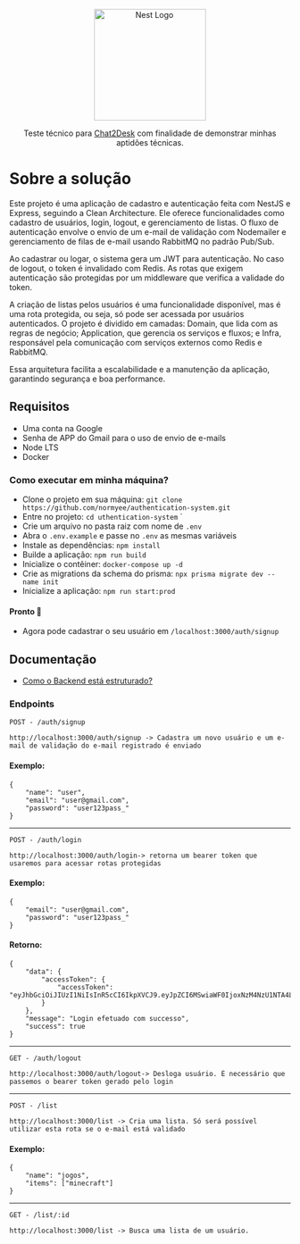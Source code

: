 <p align="center">
  <a href="http://nestjs.com/" target="blank"><img src="https://scontent.fbel11-1.fna.fbcdn.net/v/t39.30808-6/326276698_1226104554686788_1454751807602024544_n.jpg?_nc_cat=106&ccb=1-7&_nc_sid=cc71e4&_nc_ohc=KiMVdYyczRgQ7kNvgHf8PjD&_nc_zt=23&_nc_ht=scontent.fbel11-1.fna&_nc_gid=AR6-P6lIhbO6KDHCeKbjar-&oh=00_AYB0cO2u4G3nC_oCzS1YFQVNJMvJvbANZ1lJyGMXgWRJAw&oe=67A6FBB0" width="200" alt="Nest Logo" /></a>
</p>
  <p align="center">Teste técnico para <a href="https://chat2desk.com.br/" target="_blank">Chat2Desk</a> com finalidade de demonstrar minhas aptidões técnicas.</p>

# Sobre a solução
Este projeto é uma aplicação de cadastro e autenticação feita com NestJS e Express, seguindo a Clean Architecture. Ele oferece funcionalidades como cadastro de usuários, login, logout, e gerenciamento de listas. O fluxo de autenticação envolve o envio de um e-mail de validação com Nodemailer e gerenciamento de filas de e-mail usando RabbitMQ no padrão Pub/Sub.

Ao cadastrar ou logar, o sistema gera um JWT para autenticação. No caso de logout, o token é invalidado com Redis. As rotas que exigem autenticação são protegidas por um middleware que verifica a validade do token.

A criação de listas pelos usuários é uma funcionalidade disponível, mas é uma rota protegida, ou seja, só pode ser acessada por usuários autenticados. O projeto é dividido em camadas: Domain, que lida com as regras de negócio; Application, que gerencia os serviços e fluxos; e Infra, responsável pela comunicação com serviços externos como Redis e RabbitMQ.

Essa arquitetura facilita a escalabilidade e a manutenção da aplicação, garantindo segurança e boa performance.

## Requisitos
- Uma conta na Google
- Senha de APP do Gmail para o uso de envio de e-mails
- Node LTS
- Docker

### Como executar em minha máquina?
- Clone o projeto em sua máquina: `git clone https://github.com/normyee/authentication-system.git`
- Entre no projeto: `cd uthentication-system`
`
- Crie um arquivo no pasta raiz com nome de `.env`
- Abra o `.env.example` e passe no `.env` as mesmas variáveis
- Instale as dependências: `npm install`
- Builde a aplicação: `npm run build`
- Inicialize o contêiner: `docker-compose up -d`
- Crie as migrations da schema do prisma: `npx prisma migrate dev --name init`
- Inicialize a aplicação: `npm run start:prod`
  
#### Pronto 🎉
- Agora pode cadastrar o seu usuário em `/localhost:3000/auth/signup`
## Documentação
- [Como o Backend está estruturado?](API-STRUCTURE.md/)

### Endpoints
`POST - /auth/signup`
```
http://localhost:3000/auth/signup -> Cadastra um novo usuário e um e-mail de validação do e-mail registrado é enviado
```
#### Exemplo:
```
{
    "name": "user",
    "email": "user@gmail.com",
    "password": "user123pass_"
}
```
----------------------------------------------------------------------------------
`POST - /auth/login`
```
http://localhost:3000/auth/login-> retorna um bearer token que usaremos para acessar rotas protegidas
```

#### Exemplo:
```
{
    "email": "user@gmail.com",
    "password": "user123pass_"
}
```

#### Retorno:
```
{
    "data": {
        "accessToken": {
            "accessToken": "eyJhbGciOiJIUzI1NiIsInR5cCI6IkpXVCJ9.eyJpZCI6MSwiaWF0IjoxNzM4NzU1NTA4LCJleHAiOjE3Mzg3NTkxMDh9.zBnnH7nwYhGwjAZ3J6MHbohnPHnciHjEtBzxQkJWlvA"
        }
    },
    "message": "Login efetuado com successo",
    "success": true
}
```
----------------------------------------------------------------------------------
`GET - /auth/logout`
```
http://localhost:3000/auth/logout-> Desloga usuário. É necessário que passemos o bearer token gerado pelo login
```
----------------------------------------------------------------------------------
`POST - /list`
```
http://localhost:3000/list -> Cria uma lista. Só será possível utilizar esta rota se o e-mail está validado
```
#### Exemplo:
```
{
    "name": "jogos",
    "items": ["minecraft"]
}
```
----------------------------------------------------------------------------------
`GET - /list/:id`
```
http://localhost:3000/list -> Busca uma lista de um usuário.
```










   